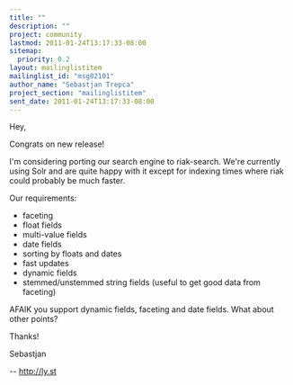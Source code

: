 ```yaml
---
title: ""
description: ""
project: community
lastmod: 2011-01-24T13:17:33-08:00
sitemap:
  priority: 0.2
layout: mailinglistitem
mailinglist_id: "msg02101"
author_name: "Sebastjan Trepca"
project_section: "mailinglistitem"
sent_date: 2011-01-24T13:17:33-08:00
---
```



Hey, 


Congrats on new release!


I'm considering porting our search engine to riak-search. We're currently using 
Solr and are quite happy with it except for indexing times where riak could 
probably be much faster.


Our requirements:
- faceting
- float fields
- multi-value fields
- date fields 
- sorting by floats and dates 
- fast updates
- dynamic fields 
- stemmed/unstemmed string fields (useful to get good data from faceting)


AFAIK you support dynamic fields, faceting and date fields. What about other 
points?


Thanks!


Sebastjan


--
http://ly.st

